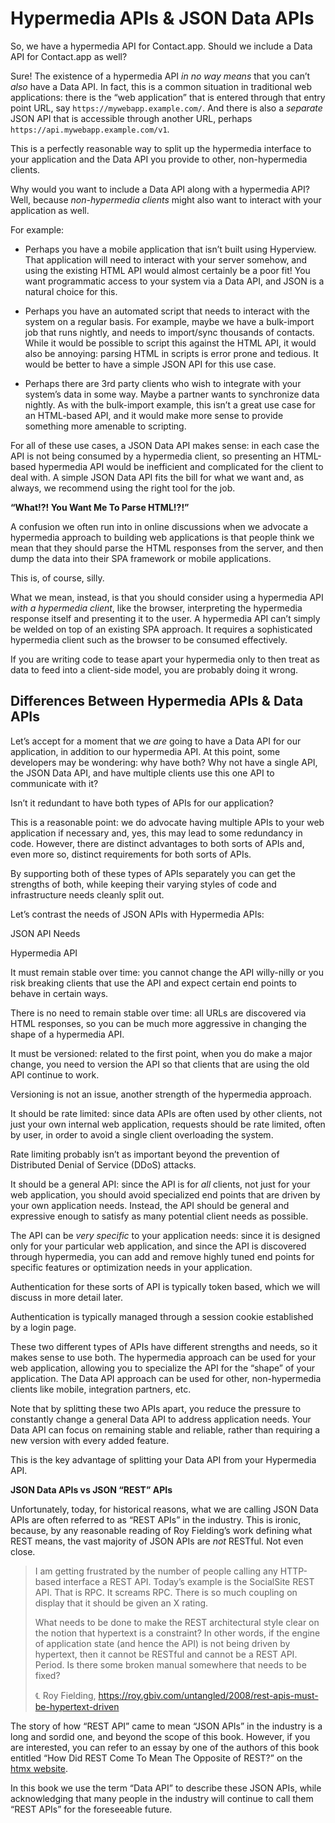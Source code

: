 # Hypermedia APIs & JSON Data APIs

So, we have a hypermedia API for Contact.app. Should we include a Data API for Contact.app as well?

Sure! The existence of a hypermedia API _in no way means_ that you can’t _also_ have a Data API. In fact, this is a common situation in traditional web applications: there is the “web application” that is entered through that entry point URL, say `https://mywebapp.example.com/`. And there is also a _separate_ JSON API that is accessible through another URL, perhaps `https://api.mywebapp.example.com/v1`.

This is a perfectly reasonable way to split up the hypermedia interface to your application and the Data API you provide to other, non-hypermedia clients.

Why would you want to include a Data API along with a hypermedia API? Well, because _non-hypermedia clients_ might also want to interact with your application as well.

For example:

*   Perhaps you have a mobile application that isn’t built using Hyperview. That application will need to interact with your server somehow, and using the existing HTML API would almost certainly be a poor fit! You want programmatic access to your system via a Data API, and JSON is a natural choice for this.
    
*   Perhaps you have an automated script that needs to interact with the system on a regular basis. For example, maybe we have a bulk-import job that runs nightly, and needs to import/sync thousands of contacts. While it would be possible to script this against the HTML API, it would also be annoying: parsing HTML in scripts is error prone and tedious. It would be better to have a simple JSON API for this use case.
    
*   Perhaps there are 3rd party clients who wish to integrate with your system’s data in some way. Maybe a partner wants to synchronize data nightly. As with the bulk-import example, this isn’t a great use case for an HTML-based API, and it would make more sense to provide something more amenable to scripting.
    

For all of these use cases, a JSON Data API makes sense: in each case the API is not being consumed by a hypermedia client, so presenting an HTML-based hypermedia API would be inefficient and complicated for the client to deal with. A simple JSON Data API fits the bill for what we want and, as always, we recommend using the right tool for the job.

**“What!?! You Want Me To Parse HTML!?!”**

A confusion we often run into in online discussions when we advocate a hypermedia approach to building web applications is that people think we mean that they should parse the HTML responses from the server, and then dump the data into their SPA framework or mobile applications.

This is, of course, silly.

What we mean, instead, is that you should consider using a hypermedia API _with a hypermedia client_, like the browser, interpreting the hypermedia response itself and presenting it to the user. A hypermedia API can’t simply be welded on top of an existing SPA approach. It requires a sophisticated hypermedia client such as the browser to be consumed effectively.

If you are writing code to tease apart your hypermedia only to then treat as data to feed into a client-side model, you are probably doing it wrong.

## Differences Between Hypermedia APIs & Data APIs

Let’s accept for a moment that we _are_ going to have a Data API for our application, in addition to our hypermedia API. At this point, some developers may be wondering: why have both? Why not have a single API, the JSON Data API, and have multiple clients use this one API to communicate with it?

Isn’t it redundant to have both types of APIs for our application?

This is a reasonable point: we do advocate having multiple APIs to your web application if necessary and, yes, this may lead to some redundancy in code. However, there are distinct advantages to both sorts of APIs and, even more so, distinct requirements for both sorts of APIs.

By supporting both of these types of APIs separately you can get the strengths of both, while keeping their varying styles of code and infrastructure needs cleanly split out.

Let’s contrast the needs of JSON APIs with Hypermedia APIs:

JSON API Needs

Hypermedia API

It must remain stable over time: you cannot change the API willy-nilly or you risk breaking clients that use the API and expect certain end points to behave in certain ways.

There is no need to remain stable over time: all URLs are discovered via HTML responses, so you can be much more aggressive in changing the shape of a hypermedia API.

It must be versioned: related to the first point, when you do make a major change, you need to version the API so that clients that are using the old API continue to work.

Versioning is not an issue, another strength of the hypermedia approach.

It should be rate limited: since data APIs are often used by other clients, not just your own internal web application, requests should be rate limited, often by user, in order to avoid a single client overloading the system.

Rate limiting probably isn’t as important beyond the prevention of Distributed Denial of Service (DDoS) attacks.

It should be a general API: since the API is for _all_ clients, not just for your web application, you should avoid specialized end points that are driven by your own application needs. Instead, the API should be general and expressive enough to satisfy as many potential client needs as possible.

The API can be _very specific_ to your application needs: since it is designed only for your particular web application, and since the API is discovered through hypermedia, you can add and remove highly tuned end points for specific features or optimization needs in your application.

Authentication for these sorts of API is typically token based, which we will discuss in more detail later.

Authentication is typically managed through a session cookie established by a login page.

These two different types of APIs have different strengths and needs, so it makes sense to use both. The hypermedia approach can be used for your web application, allowing you to specialize the API for the “shape” of your application. The Data API approach can be used for other, non-hypermedia clients like mobile, integration partners, etc.

Note that by splitting these two APIs apart, you reduce the pressure to constantly change a general Data API to address application needs. Your Data API can focus on remaining stable and reliable, rather than requiring a new version with every added feature.

This is the key advantage of splitting your Data API from your Hypermedia API.

**JSON Data APIs vs JSON “REST” APIs**

Unfortunately, today, for historical reasons, what we are calling JSON Data APIs are often referred to as “REST APIs” in the industry. This is ironic, because, by any reasonable reading of Roy Fielding’s work defining what REST means, the vast majority of JSON APIs are _not_ RESTful. Not even close.

> I am getting frustrated by the number of people calling any HTTP-based interface a REST API. Today’s example is the SocialSite REST API. That is RPC. It screams RPC. There is so much coupling on display that it should be given an X rating.
> 
> What needs to be done to make the REST architectural style clear on the notion that hypertext is a constraint? In other words, if the engine of application state (and hence the API) is not being driven by hypertext, then it cannot be RESTful and cannot be a REST API. Period. Is there some broken manual somewhere that needs to be fixed?
> 
> ℄ Roy Fielding, https://roy.gbiv.com/untangled/2008/rest-apis-must-be-hypertext-driven

The story of how “REST API” came to mean “JSON APIs” in the industry is a long and sordid one, and beyond the scope of this book. However, if you are interested, you can refer to an essay by one of the authors of this book entitled “How Did REST Come To Mean The Opposite of REST?” on the [htmx website](https://htmx.org/essays/how-did-rest-come-to-mean-the-opposite-of-rest/).

In this book we use the term “Data API” to describe these JSON APIs, while acknowledging that many people in the industry will continue to call them “REST APIs” for the foreseeable future.
